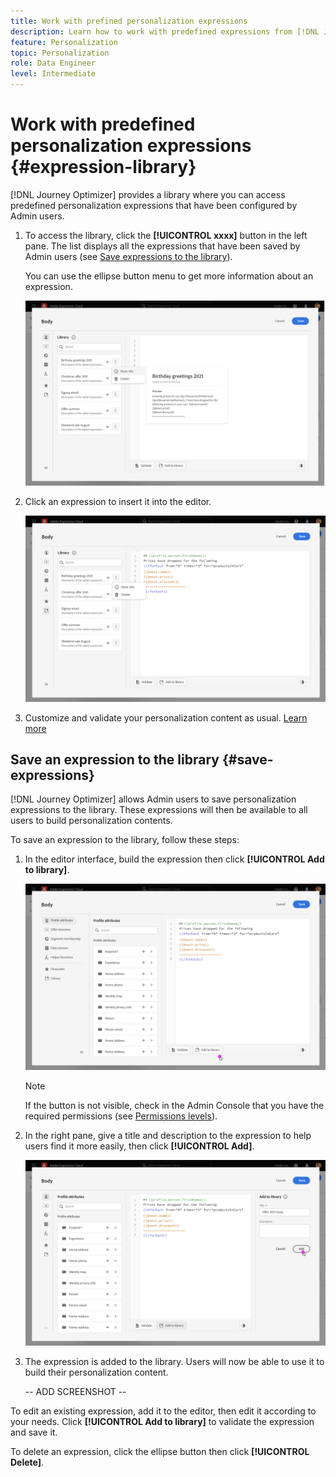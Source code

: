 ```yaml
---
title: Work with prefined personalization expressions
description: Learn how to work with predefined expressions from [!DNL Journey Optimizer] library.
feature: Personalization
topic: Personalization
role: Data Engineer
level: Intermediate
---
```

# Work with predefined personalization expressions {#expression-library}

[!DNL Journey Optimizer] provides a library where you can access predefined personalization expressions that have been configured by Admin users. 

1. To access the library, click the **[!UICONTROL xxxx]** button in the left pane. The list displays all the expressions that have been saved by Admin users (see [Save expressions to the library](#save-expressions)).

    You can use the ellipse button menu to get more information about an expression.

    ![](assets/more-info.png)

1. Click an expression to insert it into the editor.

    ![](assets/select-expression.png)

1. Customize and validate your personalization content as usual. [Learn more](../personalization/personalization-build-expressions.md)

## Save an expression to the library {#save-expressions}

[!DNL Journey Optimizer] allows Admin users to save personalization expressions to the library. These expressions will then be available to all users to build personalization contents.

To save an expression to the library, follow these steps:

1. In the editor interface, build the expression then click **[!UICONTROL Add to library]**. 

    ![](assets/add-to-library.png)

    >[!NOTE]
    >
    >If the button is not visible, check in the Admin Console that you have the required permissions (see [Permissions levels](../administration/high-low-permissions.md)).

1. In the right pane, give a title and description to the expression to help users find it more easily, then click **[!UICONTROL Add]**.

    ![](assets/add-expression.png)

1. The expression is added to the library. Users will now be able to use it to build their personalization content.

    -- ADD SCREENSHOT --

To edit an existing expression, add it to the editor, then edit it according to your needs. Click **[!UICONTROL Add to library]** to validate the expression and save it.

To delete an expression, click the ellipse button then click **[!UICONTROL Delete]**.
